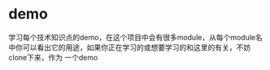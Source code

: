 demo
=====

  学习每个技术知识点的demo，在这个项目中会有很多module，从每个module名
  中你可以看出它的用途，如果你正在学习的或想要学习的和这里的有关，不妨clone下来，作为
  一个demo
